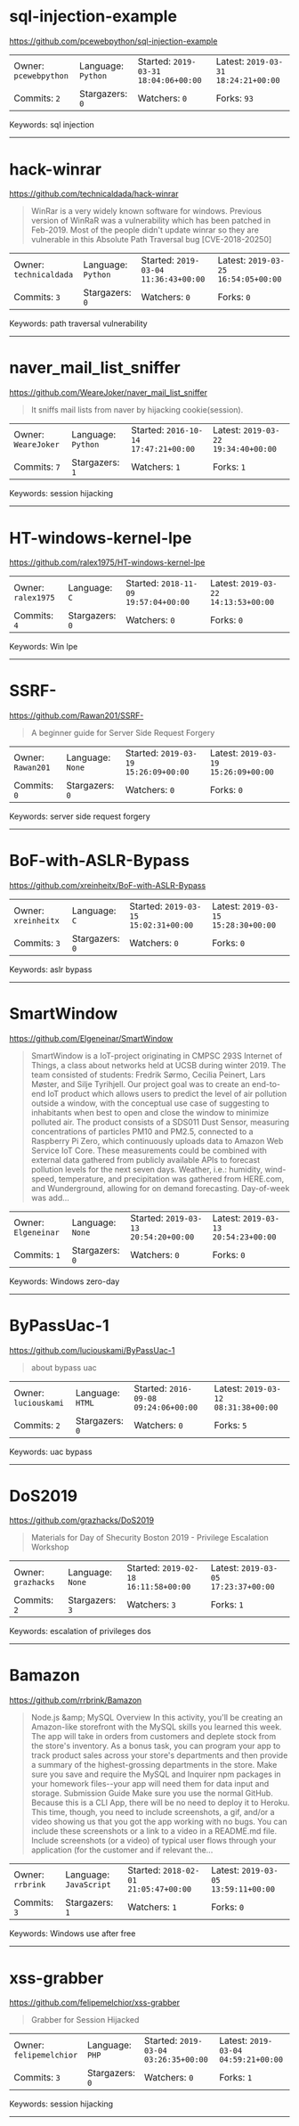# sql-injection-example

https://github.com/pcewebpython/sql-injection-example
<blockquote>
<no description>
</blockquote>

<table><tr>
<tr><td>Owner: <code>pcewebpython</code></td>
    <td>Language: <code>Python</code></td>
    <td>Started: <code>2019-03-31 18:04:06+00:00</code></td>
    <td>Latest: <code>2019-03-31 18:24:21+00:00</code></td></tr>
<tr><td>Commits: <code>2</code></td>
    <td>Stargazers: <code>0</code></td>
    <td>Watchers: <code>0</code></td>
    <td>Forks: <code>93</code></td></tr>
</table>
Keywords: sql injection

---

# hack-winrar

https://github.com/technicaldada/hack-winrar
<blockquote>
WinRar is a very widely known software for windows. Previous version of WinRaR was a vulnerability which has been patched in Feb-2019. Most of the people didn't update winrar so they are vulnerable in this Absolute Path Traversal bug [CVE-2018-20250]
</blockquote>

<table><tr>
<tr><td>Owner: <code>technicaldada</code></td>
    <td>Language: <code>Python</code></td>
    <td>Started: <code>2019-03-04 11:36:43+00:00</code></td>
    <td>Latest: <code>2019-03-25 16:54:05+00:00</code></td></tr>
<tr><td>Commits: <code>3</code></td>
    <td>Stargazers: <code>0</code></td>
    <td>Watchers: <code>0</code></td>
    <td>Forks: <code>0</code></td></tr>
</table>
Keywords: path traversal vulnerability

---

# naver_mail_list_sniffer

https://github.com/WeareJoker/naver_mail_list_sniffer
<blockquote>
It sniffs mail lists from naver by hijacking cookie(session).
</blockquote>

<table><tr>
<tr><td>Owner: <code>WeareJoker</code></td>
    <td>Language: <code>Python</code></td>
    <td>Started: <code>2016-10-14 17:47:21+00:00</code></td>
    <td>Latest: <code>2019-03-22 19:34:40+00:00</code></td></tr>
<tr><td>Commits: <code>7</code></td>
    <td>Stargazers: <code>1</code></td>
    <td>Watchers: <code>1</code></td>
    <td>Forks: <code>1</code></td></tr>
</table>
Keywords: session hijacking

---

# HT-windows-kernel-lpe

https://github.com/ralex1975/HT-windows-kernel-lpe
<blockquote>
<no description>
</blockquote>

<table><tr>
<tr><td>Owner: <code>ralex1975</code></td>
    <td>Language: <code>C</code></td>
    <td>Started: <code>2018-11-09 19:57:04+00:00</code></td>
    <td>Latest: <code>2019-03-22 14:13:53+00:00</code></td></tr>
<tr><td>Commits: <code>4</code></td>
    <td>Stargazers: <code>0</code></td>
    <td>Watchers: <code>0</code></td>
    <td>Forks: <code>0</code></td></tr>
</table>
Keywords: Win lpe

---

# SSRF-

https://github.com/Rawan201/SSRF-
<blockquote>
A beginner guide for Server Side Request Forgery 
</blockquote>

<table><tr>
<tr><td>Owner: <code>Rawan201</code></td>
    <td>Language: <code>None</code></td>
    <td>Started: <code>2019-03-19 15:26:09+00:00</code></td>
    <td>Latest: <code>2019-03-19 15:26:09+00:00</code></td></tr>
<tr><td>Commits: <code>0</code></td>
    <td>Stargazers: <code>0</code></td>
    <td>Watchers: <code>0</code></td>
    <td>Forks: <code>0</code></td></tr>
</table>
Keywords: server side request forgery

---

# BoF-with-ASLR-Bypass

https://github.com/xreinheitx/BoF-with-ASLR-Bypass
<blockquote>
<no description>
</blockquote>

<table><tr>
<tr><td>Owner: <code>xreinheitx</code></td>
    <td>Language: <code>C</code></td>
    <td>Started: <code>2019-03-15 15:02:31+00:00</code></td>
    <td>Latest: <code>2019-03-15 15:28:30+00:00</code></td></tr>
<tr><td>Commits: <code>3</code></td>
    <td>Stargazers: <code>0</code></td>
    <td>Watchers: <code>0</code></td>
    <td>Forks: <code>0</code></td></tr>
</table>
Keywords: aslr bypass

---

# SmartWindow

https://github.com/Elgeneinar/SmartWindow
<blockquote>
SmartWindow is a IoT-project originating in CMPSC 293S Internet of Things, a class about networks held at UCSB during winter 2019. The team consisted of students: Fredrik Sørmo, Cecilia Peinert, Lars Møster, and Silje Tyrihjell. Our project goal was to create an end-to-end IoT product which allows users to predict the level of air pollution outside a window, with the conceptual use case of suggesting to inhabitants when best to open and close the window to minimize polluted air. The product consists of a SDS011 Dust Sensor, measuring concentrations of particles PM10 and PM2.5, connected to a Raspberry Pi Zero, which continuously uploads data to Amazon Web Service IoT Core.  These measurements could be combined with external data gathered from publicly available APIs to forecast pollution levels for the next seven days. Weather, i.e.: humidity, wind-speed, temperature, and precipitation was gathered from HERE.com, and Wunderground, allowing for on demand forecasting. Day-of-week was add...
</blockquote>

<table><tr>
<tr><td>Owner: <code>Elgeneinar</code></td>
    <td>Language: <code>None</code></td>
    <td>Started: <code>2019-03-13 20:54:20+00:00</code></td>
    <td>Latest: <code>2019-03-13 20:54:23+00:00</code></td></tr>
<tr><td>Commits: <code>1</code></td>
    <td>Stargazers: <code>0</code></td>
    <td>Watchers: <code>0</code></td>
    <td>Forks: <code>0</code></td></tr>
</table>
Keywords: Windows zero-day

---

# ByPassUac-1

https://github.com/luciouskami/ByPassUac-1
<blockquote>
about bypass uac
</blockquote>

<table><tr>
<tr><td>Owner: <code>luciouskami</code></td>
    <td>Language: <code>HTML</code></td>
    <td>Started: <code>2016-09-08 09:24:06+00:00</code></td>
    <td>Latest: <code>2019-03-12 08:31:38+00:00</code></td></tr>
<tr><td>Commits: <code>2</code></td>
    <td>Stargazers: <code>0</code></td>
    <td>Watchers: <code>0</code></td>
    <td>Forks: <code>5</code></td></tr>
</table>
Keywords: uac bypass

---

# DoS2019

https://github.com/grazhacks/DoS2019
<blockquote>
Materials for Day of Shecurity Boston 2019 - Privilege Escalation Workshop
</blockquote>

<table><tr>
<tr><td>Owner: <code>grazhacks</code></td>
    <td>Language: <code>None</code></td>
    <td>Started: <code>2019-02-18 16:11:58+00:00</code></td>
    <td>Latest: <code>2019-03-05 17:23:37+00:00</code></td></tr>
<tr><td>Commits: <code>2</code></td>
    <td>Stargazers: <code>3</code></td>
    <td>Watchers: <code>3</code></td>
    <td>Forks: <code>1</code></td></tr>
</table>
Keywords: escalation of privileges dos

---

# Bamazon

https://github.com/rrbrink/Bamazon
<blockquote>
Node.js &amp;amp; MySQL   Overview  In this activity, you'll be creating an Amazon-like storefront with the MySQL skills you learned this week. The app will take in orders from customers and deplete stock from the store's inventory. As a bonus task, you can program your app to track product sales across your store's departments and then provide a summary of the highest-grossing departments in the store.  Make sure you save and require the MySQL and Inquirer npm packages in your homework files--your app will need them for data input and storage.   Submission Guide  Make sure you use the normal GitHub. Because this is a CLI App, there will be no need to deploy it to Heroku. This time, though, you need to include screenshots, a gif, and/or a video showing us that you got the app working with no bugs. You can include these screenshots or a link to a video in a README.md file.   Include screenshots (or a video) of typical user flows through your application (for the customer and if relevant the...
</blockquote>

<table><tr>
<tr><td>Owner: <code>rrbrink</code></td>
    <td>Language: <code>JavaScript</code></td>
    <td>Started: <code>2018-02-01 21:05:47+00:00</code></td>
    <td>Latest: <code>2019-03-05 13:59:11+00:00</code></td></tr>
<tr><td>Commits: <code>3</code></td>
    <td>Stargazers: <code>1</code></td>
    <td>Watchers: <code>1</code></td>
    <td>Forks: <code>0</code></td></tr>
</table>
Keywords: Windows use after free

---

# xss-grabber

https://github.com/felipemelchior/xss-grabber
<blockquote>
Grabber for Session Hijacked
</blockquote>

<table><tr>
<tr><td>Owner: <code>felipemelchior</code></td>
    <td>Language: <code>PHP</code></td>
    <td>Started: <code>2019-03-04 03:26:35+00:00</code></td>
    <td>Latest: <code>2019-03-04 04:59:21+00:00</code></td></tr>
<tr><td>Commits: <code>3</code></td>
    <td>Stargazers: <code>0</code></td>
    <td>Watchers: <code>0</code></td>
    <td>Forks: <code>1</code></td></tr>
</table>
Keywords: session hijacking

---

